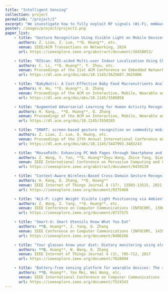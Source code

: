 ```yaml
---
title: "Intelligent Sensing"
collection: project
permalink: "/project/2"
excerpt: "We investigate how to fully exploit RF signals (Wi-Fi, mmWave, Ultra-wideband), acoustic signals, and visible/invisible light signals to achieve intelligent sensing. We are interested in gesture recognition, motion tracking, food intake logging, and vital sign monitoring, so that we can enable convenient human-computer interactions, location-based services, and long-term health management. We are working toward the vision of smart homes and smart healthcare. We have built several sensing prototypes for various purposes."
poster: /images/project/project2.png
paper_list:
    - title: "Gesture Recognition Using Visible Light on Mobile Devices"
      authors: Z. Liao, Z. Luo, **Q. Huang**, etc.
      venue: IEEE/ACM Transactions on Networking, 2024
      url: https://ieeexplore.ieee.org/abstract/document/10458053/

    - title: "RIScan: RIS-aided Multi-user Indoor Localization Using COTS Wi-Fi"
      authors: C. Li, **Q. Huang**, Y. Zhou, etc.
      venue: Proceedings of the 21st ACM Conference on Embedded Networked Sensor Systems (Sensys), 2023
      url: https://dl.acm.org/doi/abs/10.1145/3625687.3625806

    - title: "BabyNutri: A Cost-Effective Baby Food Macronutrients Analyzer Based on Spectral Reconstruction"
      authors: H. Hu, **Q. Huang**, Q. Zhang
      venue: Proceedings of the ACM on Interactive, Mobile, Wearable and Ubiquitous Technologies (IMWUT), Volume 7, Issue 1
      url: https://dl.acm.org/doi/abs/10.1145/3580858

    - title: "Augmented Adversarial Learning for Human Activity Recognition with Partial Sensor Sets"
      authors: H. Kang,, **Q. Huang**, Q. Zhang
      venue: Proceedings of the ACM on Interactive, Mobile, Wearable and Ubiquitous Technologies (IMWUT), Volume 6, Issue 3
      url: https://dl.acm.org/doi/10.1145/3550285

    - title: "SMART: screen-based gesture recognition on commodity mobile devices"
      authors: Z. Liao, Z. Luo, Q. Huang, etc.
      venue: Proceedings of the 27th Annual International Conference on Mobile Computing and Networking (MobiCom), 2021
      url: https://dl.acm.org/doi/abs/10.1145/3447993.3483243

    - title: "MousePath: Enhancing PC Web Pages through Smartphone and Optical Mouse"
      authors: Z. Wang, Y. Yan, **Q. Huang**Zeyu Wang, Zhice Yang, Qianyi Huang, 
      venue: IEEE International Conference on Pervasive Computing and Communications (Percom), 2021
      url: https://ieeexplore.ieee.org/abstract/document/9439139

    - title: "Context-Aware Wireless-Based Cross-Domain Gesture Recognition"
      authors: H. Kang, Q. Zhang, **Q. Huang**
      venue: IEEE Internet of Things Journal 8 (17), 13503-13515, 2021
      url: https://ieeexplore.ieee.org/document/9375468

    - title: "ALS-P: Light Weight Visible Light Positioning via Ambient Light Sensor"
      authors: Z. Wang, Z. Yang, **Q. Huang**, etc.
      venue: IEEE Conference on Computer Communications (INFOCOM), 1306-1314, 2019
      url: https://ieeexplore.ieee.org/document/8737575

    - title: "Smart-U: Smart Utensils Know What You Eat"
      authors: **Q. Huang**, Z. Yang, Q. Zhang
      venue: IEEE Conference on Computer Communications (INFOCOM), 1439-1447, 2018
      url: https://ieeexplore.ieee.org/document/8486266

    - title: "Your glasses know your diet: Dietary monitoring using electromyography sensors"
      authors: **Q. Huang**, W. Wang, Q. Zhang
      venue: IEEE Internet of Things Journal 4 (3), 705-712, 2017
      url: https://ieeexplore.ieee.org/document/7828094

    - title: "Battery-free sensing platform for wearable devices: The synergy between two feet"
      authors: **Q. Huang**, Yan Mei, Wei Wang, etc.
      venue: IEEE International Conference on Computer Communications (INFOCOM), 2016
      url: https://ieeexplore.ieee.org/document/7524543
---
```

